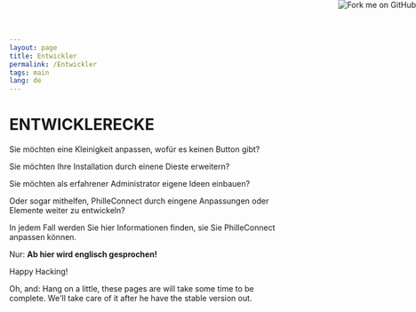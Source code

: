```yaml
---
layout: page
title: Entwickler
permalink: /Entwickler
tags: main
lang: de
---
```


# **ENTWICKLER**ECKE

Sie möchten eine Kleinigkeit anpassen, wofür es keinen Button gibt?

Sie möchten Ihre Installation durch einene Dieste erweitern?

Sie möchten als erfahrener Administrator eigene Ideen einbauen?

Oder sogar mithelfen, PhilleConnect durch eingene Anpassungen oder Elemente weiter zu entwickeln?

In jedem Fall werden Sie hier Informationen finden, sie Sie PhilleConnect anpassen können.

Nur: **Ab hier wird englisch gesprochen!**

Happy Hacking!



Oh, and: Hang on a little, these pages are will take some time to be complete. We'll take care of it after he have the stable version out.


<a href="https://github.com/philleconnect"><img style="position: absolute; top: 0; right: 0; border: 0;" src="https://camo.githubusercontent.com/e7bbb0521b397edbd5fe43e7f760759336b5e05f/68747470733a2f2f73332e616d617a6f6e6177732e636f6d2f6769746875622f726962626f6e732f666f726b6d655f72696768745f677265656e5f3030373230302e706e67" alt="Fork me on GitHub" data-canonical-src="https://s3.amazonaws.com/github/ribbons/forkme_right_green_007200.png"></a>
